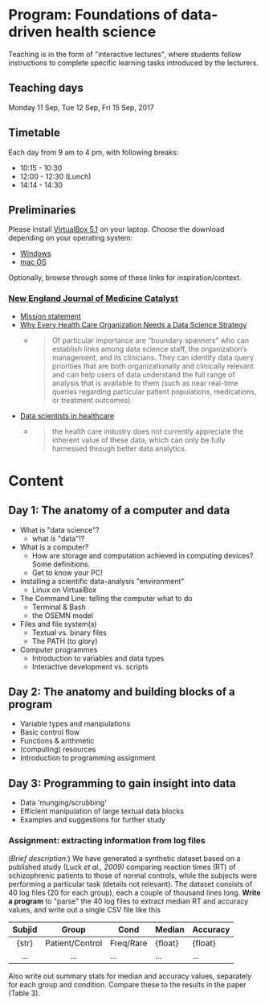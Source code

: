 # Program: Foundations of data-driven health science

Teaching is in the form of "interactive lectures", where students follow 
instructions to complete specific learning tasks introduced by the lecturers. 

## Teaching days

Monday 11 Sep, Tue 12 Sep, Fri 15 Sep, 2017

## Timetable

Each day from 9 am to 4 pm, with following breaks:

* 10:15 - 10:30
* 12:00 - 12:30 (Lunch)
* 14:14 - 14:30

## Preliminaries

Please install [VirtualBox 5.1](https://www.virtualbox.org/) on your laptop. Choose the download depending on your operating system:
* [Windows](http://download.virtualbox.org/virtualbox/5.1.26/VirtualBox-5.1.26-117224-Win.exe)
* [mac OS](http://download.virtualbox.org/virtualbox/5.1.26/VirtualBox-5.1.26-117224-OSX.dmg)

Optionally, browse through some of these links for inspiration/context.

### [New England Journal of Medicine Catalyst](http://catalyst.nejm.org/about/)

* [Mission statement](http://www.nejm.org/doi/pdf/10.1056/NEJMe1515517)
* [Why Every Health Care Organization Needs a Data Science Strategy](http://catalyst.nejm.org/healthcare-needs-data-science-strategy/)
    * >Of particular importance are “boundary spanners” who can establish links among data science staff, the organization’s management, and its clinicians. They can identify data query priorities that are both organizationally and clinically relevant and can help users of data understand the full range of analysis that is available to them (such as near real-time queries regarding particular patient populations, medications, or treatment outcomes).
* [Data scientists in healthcare](http://catalyst.nejm.org/case-data-scientists-inside-health-care/)
    * >the health care industry does not currently appreciate the inherent value of these data, which can only be fully harnessed through better data analytics.

# Content

[//]: # (Thought: Maybe it would be good to talk about "pipes" as a metaphor for linking functions.)

[//]: # (NB: below is likely to change order when we start writing the exercises!)

## Day 1: The anatomy of a computer and data

* What is "data science"?
    * what _is_ "data"!?
* What is a computer?
    * How are storage and computation achieved in computing devices? Some definitions.
    * Get to know your PC!
* Installing a scientific data-analysis "environment"
    * Linux on VirtualBox
* The Command Line: telling the computer what to do
    * Terminal & Bash
    * the OSEMN model
* Files and file system(s)
    * Textual vs. binary files
    * The PATH (to glory)
* Computer programmes
    * Introduction to variables and data types
    * Interactive development vs. scripts
    
## Day 2: The anatomy and building blocks of a program

* Variable types and manipulations
* Basic control flow
* Functions & arithmetic
* (computing) resources
* Introduction to programming assignment

[//]: # (General: assessment of resource usage associated with task/variable)

## Day 3: Programming to gain insight into data

* Data 'munging/scrubbing'
* Efficient manipulation of large textual data blocks
* Examples and suggestions for further study

[//]: # (Programming language choices, resources, visualisation, stats)

### Assignment: extracting information from log files

(_Brief description:_) We have generated a synthetic dataset based on a published study (Luck _et al., 2009)_ comparing reaction times (RT) of schizophrenic patients to those of normal controls, while the subjects were performing a particular task (details not relevant). The dataset consists of 40 log files (20 for each group), each a couple of thousand lines long. __Write a program__ to "parse" the 40 log files to extract median RT and accuracy values, and write out a single CSV file like this

|Subjid|Group|Cond|Median|Accuracy|
|:---:|:---:|---|---|---|
|{str}|Patient/Control|Freq/Rare|{float}|{float}|
|...|...|...|...|...|

Also write out summary stats for median and accuracy values, separately for each group and condition. Compare these to the results in the paper (Table 3).
